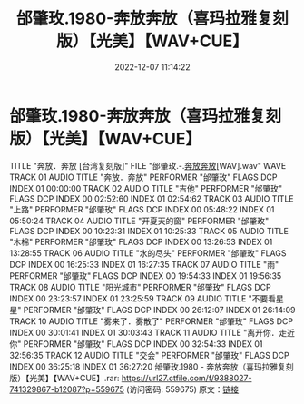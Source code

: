 ﻿---
title: 邰肇玫.1980-奔放奔放（喜玛拉雅复刻版）【光美】【WAV+CUE】
date: 2022-12-07 11:14:22
categories: WAV车载音乐、镜像
tags: 华语中文
---
# 邰肇玫.1980-奔放奔放（喜玛拉雅复刻版）【光美】【WAV+CUE】

TITLE "奔放．奔放 [台湾复刻版]"
FILE "邰肇玫.-.[奔放奔放](1980)[WAV].wav" WAVE
TRACK 01 AUDIO
TITLE "奔放．奔放"
PERFORMER "邰肇玫"
FLAGS DCP
INDEX 01 00:00:00
TRACK 02 AUDIO
TITLE "吉他"
PERFORMER "邰肇玫"
FLAGS DCP
INDEX 00 02:52:60
INDEX 01 02:54:62
TRACK 03 AUDIO
TITLE "上路"
PERFORMER "邰肇玫"
FLAGS DCP
INDEX 00 05:48:22
INDEX 01 05:50:24
TRACK 04 AUDIO
TITLE "开夏天的窗"
PERFORMER "邰肇玫"
FLAGS DCP
INDEX 00 10:23:31
INDEX 01 10:25:33
TRACK 05 AUDIO
TITLE "木棉"
PERFORMER "邰肇玫"
FLAGS DCP
INDEX 00 13:26:53
INDEX 01 13:28:55
TRACK 06 AUDIO
TITLE "水的尽头"
PERFORMER "邰肇玫"
FLAGS DCP
INDEX 00 16:25:33
INDEX 01 16:27:35
TRACK 07 AUDIO
TITLE "雨"
PERFORMER "邰肇玫"
FLAGS DCP
INDEX 00 19:54:33
INDEX 01 19:56:35
TRACK 08 AUDIO
TITLE "阳光城市"
PERFORMER "邰肇玫"
FLAGS DCP
INDEX 00 23:23:57
INDEX 01 23:25:59
TRACK 09 AUDIO
TITLE "不要看星星"
PERFORMER "邰肇玫"
FLAGS DCP
INDEX 00 26:12:07
INDEX 01 26:14:09
TRACK 10 AUDIO
TITLE "雾来了．雾散了"
PERFORMER "邰肇玫"
FLAGS DCP
INDEX 00 30:01:41
INDEX 01 30:03:43
TRACK 11 AUDIO
TITLE "离开你．走近你"
PERFORMER "邰肇玫"
FLAGS DCP
INDEX 00 32:54:33
INDEX 01 32:56:35
TRACK 12 AUDIO
TITLE "交会"
PERFORMER "邰肇玫"
FLAGS DCP
INDEX 00 36:25:18
INDEX 01 36:27:20
邰肇玫.1980 - 奔放奔放（喜玛拉雅复刻版）【光美】【WAV+CUE】.rar: https://url27.ctfile.com/f/9388027-741329867-b12087?p=559675
(访问密码: 559675)
原文：[链接](https://blog.sina.com.cn/s/blog_1647c7e76010310hk.html)